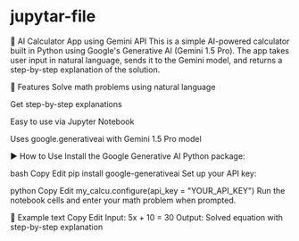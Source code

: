 # jupytar-file
🧮 AI Calculator App using Gemini API
This is a simple AI-powered calculator built in Python using Google's Generative AI (Gemini 1.5 Pro). The app takes user input in natural language, sends it to the Gemini model, and returns a step-by-step explanation of the solution.

🔧 Features
Solve math problems using natural language

Get step-by-step explanations

Easy to use via Jupyter Notebook

Uses google.generativeai with Gemini 1.5 Pro model

▶️ How to Use
Install the Google Generative AI Python package:

bash
Copy
Edit
pip install google-generativeai
Set up your API key:

python
Copy
Edit
my_calcu.configure(api_key = "YOUR_API_KEY")
Run the notebook cells and enter your math problem when prompted.

📌 Example
text
Copy
Edit
Input: 5x + 10 = 30
Output: Solved equation with step-by-step explanation
